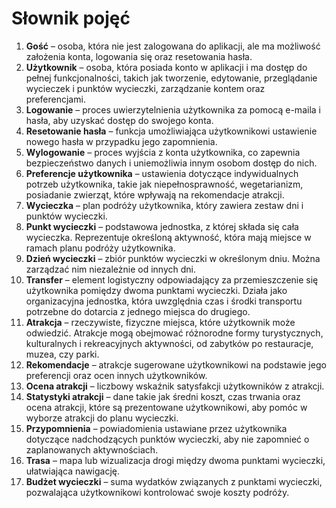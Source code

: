 # Słownik pojęć

1. **Gość** – osoba, która nie jest zalogowana do aplikacji, ale ma możliwość założenia konta, logowania się oraz resetowania hasła.
2. **Użytkownik** – osoba, która posiada konto w aplikacji i ma dostęp do pełnej funkcjonalności, takich jak tworzenie, edytowanie, przeglądanie wycieczek i punktów wycieczki, zarządzanie kontem oraz preferencjami.
3. **Logowanie** – proces uwierzytelnienia użytkownika za pomocą e-maila i hasła, aby uzyskać dostęp do swojego konta.
4. **Resetowanie hasła** – funkcja umożliwiająca użytkownikowi ustawienie nowego hasła w przypadku jego zapomnienia.
5. **Wylogowanie** – proces wyjścia z konta użytkownika, co zapewnia bezpieczeństwo danych i uniemożliwia innym osobom dostęp do nich.
6. **Preferencje użytkownika** – ustawienia dotyczące indywidualnych potrzeb użytkownika, takie jak niepełnosprawność, wegetarianizm, posiadanie zwierząt, które wpływają na rekomendacje atrakcji.
7. **Wycieczka** – plan podróży użytkownika, który zawiera zestaw dni i punktów wycieczki.
8. **Punkt wycieczki** – podstawowa jednostka, z której składa się cała wycieczka. Reprezentuje określoną aktywność, która mają miejsce w ramach planu podróży użytkownika.
9. **Dzień wycieczki** – zbiór punktów wycieczki w określonym dniu. Można zarządzać nim niezależnie od innych dni.
10. **Transfer** – element logistyczny odpowiadający za przemieszczenie się użytkownika pomiędzy dwoma punktami wycieczki. Działa jako organizacyjna jednostka, która uwzględnia czas i środki transportu potrzebne do dotarcia z jednego miejsca do drugiego.
11. **Atrakcja** – rzeczywiste, fizyczne miejsca, które użytkownik może odwiedzić. Atrakcje mogą obejmować różnorodne formy turystycznych, kulturalnych i rekreacyjnych aktywności, od zabytków po restauracje, muzea, czy parki.
12. **Rekomendacje** – atrakcje sugerowane użytkownikowi na podstawie jego preferencji oraz ocen innych użytkowników.
13. **Ocena atrakcji** – liczbowy wskaźnik satysfakcji użytkowników z atrakcji.
14. **Statystyki atrakcji** – dane takie jak średni koszt, czas trwania oraz ocena atrakcji, które są prezentowane użytkownikowi, aby pomóc w wyborze atrakcji do planu wycieczki.
15. **Przypomnienia** – powiadomienia ustawiane przez użytkownika dotyczące nadchodzących punktów wycieczki, aby nie zapomnieć o zaplanowanych aktywnościach.
16. **Trasa** – mapa lub wizualizacja drogi między dwoma punktami wycieczki, ułatwiająca nawigację.
17. **Budżet wycieczki** – suma wydatków związanych z punktami wycieczki, pozwalająca użytkownikowi kontrolować swoje koszty podróży.
